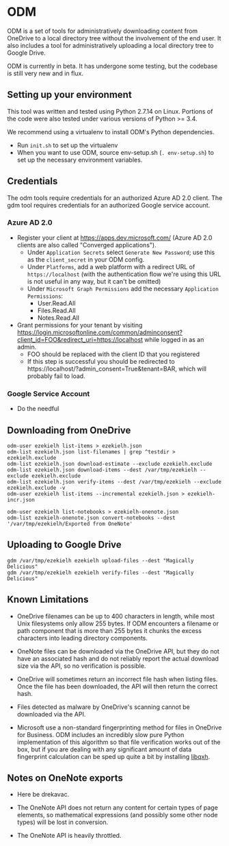 # ODM

ODM is a set of tools for administratively downloading content from OneDrive
to a local directory tree without the involvement of the end user. It also
includes a tool for administratively uploading a local directory tree to Google
Drive.

ODM is currently in beta. It has undergone some testing, but the codebase is
still very new and in flux.

## Setting up your environment

This tool was written and tested using Python 2.7.14 on Linux. Portions of the
code were also tested under various versions of Python >= 3.4.

We recommend using a virtualenv to install ODM's Python dependencies.

* Run `init.sh` to set up the virtualenv
* When you want to use ODM, source env-setup.sh (`. env-setup.sh`) to set up the
  necessary environment variables.

## Credentials

The odm tools require credentials for an authorized Azure AD 2.0 client.
The gdm tool requires credentials for an authorized Google service account.

### Azure AD 2.0

* Register your client at https://apps.dev.microsoft.com/ (Azure AD 2.0 clients
  are also called "Converged applications").
    * Under `Application Secrets` select `Generate New Password`; use this as
      the `client_secret` in your ODM config.
    * Under `Platforms`, add a web platform with a redirect URL of
      `https://localhost` (with the authentication flow we're using this URL is
      not useful in any way, but it can't be omitted)
    * Under `Microsoft Graph Permissions` add the necessary `Application
      Permissions`:
        * User.Read.All
        * Files.Read.All
        * Notes.Read.All
* Grant permissions for your tenant by visiting
  https://login.microsoftonline.com/common/adminconsent?client_id=FOO&redirect_uri=https://localhost
  while logged in as an admin.
    * FOO should be replaced with the client ID that you registered
    * If this step is successful you should be redirected to https://localhost/?admin_consent=True&tenant=BAR, which will probably fail to load.

### Google Service Account

* Do the needful

## Downloading from OneDrive
```
odm-user ezekielh list-items > ezekielh.json
odm-list ezekielh.json list-filenames | grep ^testdir > ezekielh.exclude
odm-list ezekielh.json download-estimate --exclude ezekielh.exclude
odm-list ezekielh.json download-items --dest /var/tmp/ezekielh --exclude ezekielh.exclude
odm-list ezekielh.json verify-items --dest /var/tmp/ezekielh --exclude ezekielh.exclude -v
odm-user ezekielh list-items --incremental ezekielh.json > ezekielh-incr.json

odm-user ezekielh list-notebooks > ezekielh-onenote.json
odm-list ezekielh-onenote.json convert-notebooks --dest '/var/tmp/ezekielh/Exported from OneNote'
```

## Uploading to Google Drive
```
gdm /var/tmp/ezekielh ezekielh upload-files --dest "Magically Delicious"
gdm /var/tmp/ezekielh ezekielh verify-files --dest "Magically Delicious"
```

## Known Limitations

* OneDrive filenames can be up to 400 characters in length, while most Unix
  filesystems only allow 255 bytes. If ODM encounters a filename or path
  component that is more than 255 bytes it chunks the excess characters into
  leading directory components.

* OneNote files can be downloaded via the OneDrive API, but they do not have an
  associated hash and do not reliably report the actual download size via the
  API, so no verification is possible.

* OneDrive will sometimes return an incorrect file hash when listing files.
  Once the file has been downloaded, the API will then return the correct
  hash.

* Files detected as malware by OneDrive's scanning cannot be downloaded via
  the API.

* Microsoft use a non-standard fingerprinting method for files in OneDrive for
  Business. ODM includes an incredibly slow pure Python implementation of this
  algorithm so that file verification works out of the box, but if you are
  dealing with any significant amount of data fingerprint calculation can be
  sped up quite a bit by installing
  [libqxh](https://github.com/flowerysong/quickxorhash).

## Notes on OneNote exports

* Here be drekavac.

* The OneNote API does not return any content for certain types of page
  elements, so mathematical expressions (and possibly some other node types)
  will be lost in conversion.

* The OneNote API is heavily throttled.
